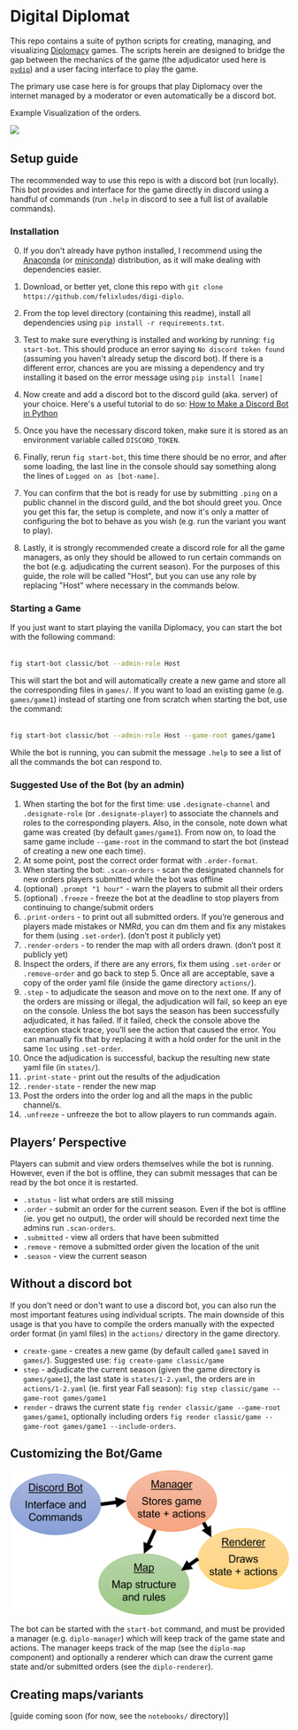 # Digital Diplomat

This repo contains a suite of python scripts for creating, managing, and visualizing [Diplomacy](https://en.wikipedia.org/wiki/Diplomacy_(game)) games. The scripts herein are designed to bridge the gap between the mechanics of the game (the adjudicator used here is [`pydip`](https://github.com/aparkins/pydip)) and a user facing interface to play the game.

The primary use case here is for groups that play Diplomacy over the internet managed by a moderator or even automatically be a discord bot.

Example Visualization of the orders.

![](examples/game213263/1-2-actions.png)

## Setup guide

The recommended way to use this repo is with a discord bot (run locally). This bot provides and interface for the game directly in discord using a handful of commands (run `.help` in discord to see a full list of available commands).


### Installation

0. If you don't already have python installed, I recommend using the [Anaconda](https://www.anaconda.com/products/individual) (or [miniconda](https://docs.conda.io/en/latest/miniconda.html)) distribution, as it will make dealing with dependencies easier.

1. Download, or better yet, clone this repo with `git clone https://github.com/felixludos/digi-diplo`. 

2. From the top level directory (containing this readme), install all dependencies using `pip install -r requirements.txt`.

3. Test to make sure everything is installed and working by running: `fig start-bot`. This should produce an error saying `No discord token found` (assuming you haven't already setup the discord bot). If there is a different error, chances are you are missing a dependency and try installing it based on the error message using `pip install [name]`

4. Now create and add a discord bot to the discord guild (aka. server) of your choice. Here's a useful tutorial to do so: [How to Make a Discord Bot in Python](https://realpython.com/how-to-make-a-discord-bot-python/)

5. Once you have the necessary discord token, make sure it is stored as an environment variable called `DISCORD_TOKEN`.

6. Finally, rerun `fig start-bot`, this time there should be no error, and after some loading, the last line in the console should say something along the lines of `Logged on as [bot-name]`.

7. You can confirm that the bot is ready for use by submitting `.ping` on a public channel in the discord guild, and the bot should greet you. Once you get this far, the setup is complete, and now it's only a matter of configuring the bot to behave as you wish (e.g. run the variant you want to play).

8. Lastly, it is strongly recommended create a discord role for all the game managers, as only they should be allowed to run certain commands on the bot (e.g. adjudicating the current season). For the purposes of this guide, the role will be called "Host", but you can use any role by replacing "Host" where necessary in the commands below.

### Starting a Game

If you just want to start playing the vanilla Diplomacy, you can start the bot with the following command:

```bash

fig start-bot classic/bot --admin-role Host

```

This will start the bot and will automatically create a new game and store all the corresponding files in `games/`. If you want to load an existing game (e.g. `games/game1`) instead of starting one from scratch when starting the bot, use the command:

```bash

fig start-bot classic/bot --admin-role Host --game-root games/game1

```

While the bot is running, you can submit the message `.help` to see a list of all the commands the bot can respond to. 

[//]: # ([More detailed documentation coming soon])

### Suggested Use of the Bot (by an admin)

1. When starting the bot for the first time: use `.designate-channel` and `.designate-role` (or `.designate-player`) to associate the channels and roles to the corresponding players. Also, in the console, note down what game was created (by default `games/game1`). From now on, to load the same game include `--game-root` in the command to start the bot (instead of creating a new one each time).
2. At some point, post the correct order format with `.order-format`.
3. When starting the bot: `.scan-orders` - scan the designated channels for new orders players submitted while the bot was offline
4. (optional) `.prompt "1 hour"` - warn the players to submit all their orders
5. (optional) `.freeze` - freeze the bot at the deadline to stop players from continuing to change/submit orders
6. `.print-orders` - to print out all submitted orders. If you’re generous and players made mistakes or NMRd, you can dm them and fix any mistakes for them (using `.set-order`). (don’t post it publicly yet) 
7. `.render-orders` - to render the map with all orders drawn. (don’t post it publicly yet)
8. Inspect the orders, if there are any errors, fix them using `.set-order` or `.remove-order` and go back to step 5. Once all are acceptable, save a copy of the order yaml file (inside the game directory `actions/`).
9. `.step` - to adjudicate the season and move on to the next one. If any of the orders are missing or illegal, the adjudication will fail, so keep an eye on the console. Unless the bot says the season has been successfully adjudicated, it has failed. If it failed, check the console above the exception stack trace, you’ll see the action that caused the error. You can manually fix that by replacing it with a hold order for the unit in the same `loc` using `.set-order`.
10. Once the adjudication is successful, backup the resulting new state yaml file (in `states/`).
11. `.print-state` - print out the results of the adjudication
12. `.render-state` - render the new map
13. Post the orders into the order log and all the maps in the public channel/s.
14. `.unfreeze` - unfreeze the bot to allow players to run commands again.

## Players’ Perspective

Players can submit and view orders themselves while the bot is running. However, even if the bot is offline, they can submit messages that can be read by the bot once it is restarted.

- `.status` - list what orders are still missing
- `.order` - submit an order for the current season. Even if the bot is offline (ie. you get no output), the order will should be recorded next time the admins run `.scan-orders`.
- `.submitted` - view all orders that have been submitted
- `.remove` - remove a submitted order given the location of the unit
- `.season` - view the current season

## Without a discord bot

If you don't need or don't want to use a discord bot, you can also run the most important features using individual scripts. The main downside of this usage is that you have to compile the orders manually with the expected order format (in yaml files) in the `actions/` directory in the game directory.

- `create-game` - creates a new game (by default called `game1` saved in `games/`). Suggested use: `fig create-game classic/game`
- `step` - adjudicate the current season (given the game directory is `games/game1`), the last state is `states/1-2.yaml`, the orders are in `actions/1-2.yaml` (ie. first year Fall season): `fig step classic/game --game-root games/game1`
- `render` - draws the current state `fig render classic/game --game-root games/game1`, optionally including orders `fig render classic/game --game-root games/game1 --include-orders`.

## Customizing the Bot/Game

![](assets/misc/bot_structure.png)

The bot can be started with the `start-bot` command, and must be provided a manager (e.g. `diplo-manager`) which will keep track of the game state and actions. The manager keeps track of the map (see the `diplo-map` component) and optionally a renderer which can draw the current game state and/or submitted orders (see the `diplo-renderer`).


## Creating maps/variants

[guide coming soon (for now, see the `notebooks/` directory)]


